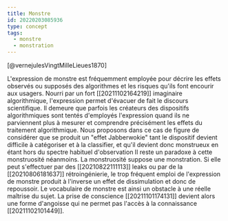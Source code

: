 ```yaml
---
title: Monstre
id: 20220203085936
type: concept
tags:
  - monstre
  - monstration
---
```

<!-- "Alors éclata l’interminable polémique des crédules et des incrédules dans les sociétés savantes et les journaux scientifiques. La « question du monstre » enflamma les esprits. Les journalistes, qui font profession de science en lutte avec ceux qui font profession d’esprit, versèrent des flots d’encre pendant cette mémorable campagne ; quelques-uns même, deux ou trois gouttes de sang, car du serpent de mer, ils en vinrent aux personnalités les plus offensantes." --> [@vernejulesVingtMilleLieues1870]


L'expression de monstre est fréquemment employée pour décrire les effets observés ou supposés des algorithmes et les risques qu'ils font encourir aux usagers. Nourri par un fort [[20211102164219]] imaginaire algorithmique, l'expression permet d'évacuer de fait le discours scientifique.
Il demeure que parfois les créateurs des dispositifs algorithmiques sont tentés d'employés l'expression quand ils ne parviennent plus à mesurer et comprendre précisément les effets du traitement algorithmique.
Nous proposons dans ce cas de figure de considérer que se produit un "effet Jabberwokie" tant le dispositif devient difficile à catégoriser et à la classifier, et qu'il devient donc monstrueux en étant hors du spectre habituel d'observation
Il reste un paradoxe à cette monstruosité néanmoins. La monstruosité suppose une monstration. Si elle peut s'effectuer par des [[20210822111113]] leaks ou par de la [[20210806181637]] rétroingénierie, le trop fréquent emploi de l'expression de monstre produit à l'inverse un effet de dissimulation et donc de repoussoir.
Le vocabulaire de monstre est ainsi un obstacle à une réelle maîtrise du sujet. La prise de conscience [[20211101174131]] devient alors une forme d'angoisse qui ne permet pas l'accès à la connaissance [[20211102101449]].
